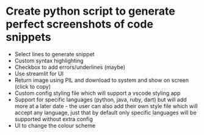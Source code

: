 # Create python script to generate perfect screenshots of code snippets

- Select lines to generate snippet
- Custom syntax highlighting
- Checkbox to add errors/underlines (maybe)
- Use streamlit for UI
- Return image using PIL and download to system and show on screen (click to copy)
- Custom config styling file which will support a vscode styling app
- Support for specific languages (python, java, ruby, dart) but will add more at a later date - the user can also add their own style file which will accept any language, just that by default only specific languages will be supported without extra config
- UI to change the colour scheme

